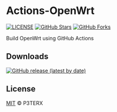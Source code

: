 # Actions-OpenWrt

[![LICENSE](https://img.shields.io/github/license/mashape/apistatus.svg?style=flat-square&label=LICENSE)](https://github.com/yaoyi098/leanopenwrt-CI-x86/blob/master/LICENSE)
[![GitHub Stars](https://img.shields.io/github/stars/yaoyi098/leanopenwrt-CI-x86.svg?style=flat-square&label=Stars&logo=github)](https://github.com/yaoyi098/leanopenwrt-CI-x86/stargazers)
[![GitHub Forks](https://img.shields.io/github/forks/yaoyi098/leanopenwrt-CI-x86.svg?style=flat-square&label=Forks&logo=github)](https://github.com/yaoyi098/leanopenwrt-CI-x86/fork)

Build OpenWrt using GitHub Actions

## Downloads
[![GitHub release (latest by date)](https://img.shields.io/github/v/release/yaoyi098/leanopenwrt-CI-x86?style=for-the-badge&label=Download)](https://github.com/yaoyi098/leanopenwrt-CI-x86/releases/latest)

## License

[MIT](https://github.com/P3TERX/Actions-OpenWrt/blob/master/LICENSE) © P3TERX

